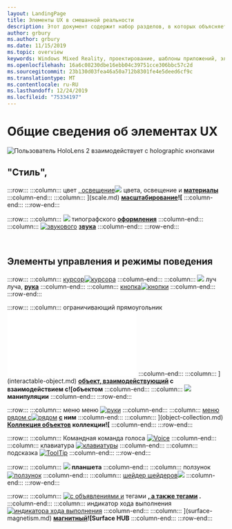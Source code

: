 ```yaml
---
layout: LandingPage
title: Элементы UX в смешанной реальности
description: Этот документ содержит набор разделов, в которых объясняется, как проектировать экраны, подключенные к головной системе Windows.
author: grbury
ms.author: grbury
ms.date: 11/15/2019
ms.topic: overview
keywords: Windows Mixed Reality, проектирование, шаблоны приложений, элементы управления, стиль, HoloLens, взаимодействие, элементы UX, поведения, стандартные блоки
ms.openlocfilehash: 16a6c08230dbe16ebb04c39751cce306bbc57c2d
ms.sourcegitcommit: 23b130d03fea46a50a712b8301fe4e5deed6cf9c
ms.translationtype: MT
ms.contentlocale: ru-RU
ms.lasthandoff: 12/24/2019
ms.locfileid: "75334197"
---
```

# <a name="ux-elements-overview"></a>Общие сведения об элементах UX

![Пользователь HoloLens 2 взаимодействует с holographic кнопками](images/06_AppPatterns.png)

## <a name="style"></a>"Стиль",

:::row:::
    :::column:::
       цвет [, освещение![](images/640px-fragments.png)](color,-light-and-materials.md) цвета, освещение и  **[материалы](color,-light-and-materials.md)**
    :::column-end:::
    :::column:::
       [](images/volvo-cars-microsoft-hololens-experience01-640px.png)](scale.md)  **[масштабирование](scale.md)![**
    :::column-end:::
:::row-end:::

:::row:::
    :::column:::
       [![](images/text_in_unity_viewingangle.png)](typography.md) типографского  **[оформления](typography.md)**
    :::column-end:::
    :::column:::
       [![звукового](images/spatialaudio.png)](spatial-sound.md)  **[звука](spatial-sound.md)**
    :::column-end:::
:::row-end:::

<br>

## <a name="controls-and-behaviors"></a>Элементы управления и режимы поведения

:::row:::
    :::column:::
       [курсор![курсора](images/UX/UX_Hero_Cursor.jpg)](cursors.md)  **[](cursors.md)**
    :::column-end:::
    :::column:::
       [![](images/UX/UX_Hero_HandRay.jpg)](point-and-commit.md) луч луча,  **[рука](point-and-commit.md)**
    :::column-end:::
    :::column:::
       [кнопка![кнопки](images/UX/UX_Hero_Button.jpg)](button.md)  **[](button.md)**
    :::column-end:::
:::row-end:::

:::row:::
    :::column:::
       ограничивающий прямоугольник![ограничивающего [прямоугольника](images/UX/UX_Hero_BoundingBox.jpg)](app-bar-and-bounding-box.md)  **[](app-bar-and-bounding-box.md)**
    :::column-end:::
    :::column:::
       [](images/UX/UX_Hero_Interactable.jpg)](interactable-object.md)  **[объект, взаимодействующий](interactable-object.md) с взаимодействием с![объектом**
    :::column-end:::
    :::column:::
       [![](images/UX/UX_Hero_Manipulation.jpg)](direct-manipulation.md)  **[](direct-manipulation.md) манипуляции**
    :::column-end:::
:::row-end:::

:::row:::
    :::column:::
       меню меню [![руки](images/UX/UX_Hero_HandMenu.jpg)](hand-menu.md)  **[](hand-menu.md)**
    :::column-end:::
    :::column:::
       [меню рядом с![рядом](images/UX/UX_Hero_NearMenu.jpg)](near-menu.md)  **[с](near-menu.md) ним**
    :::column-end:::
    :::column:::
       [](images/UX/UX_Hero_ObjectCollection.jpg)](object-collection.md)  **[Коллекция объектов](object-collection.md) коллекции![**
    :::column-end:::
:::row-end:::

:::row:::
    :::column:::
       Командная команда голоса [![Voice](images/UX/UX_Hero_VoiceCommand.jpg)](voice-input.md)  **[](voice-input.md)**
    :::column-end:::
    :::column:::
       клавиатура [![клавиатуры](images/UX/UX_Hero_Keyboard.jpg)](keyboard.md)  **[](keyboard.md)**
    :::column-end:::
    :::column:::
       подсказка [![ToolTip](images/UX/UX_Hero_Tooltip.jpg)](tooltip.md)  **[](tooltip.md)**
    :::column-end:::
:::row-end:::

:::row:::
    :::column:::
       [![](images/UX/UX_Hero_Slate.jpg)](slate.md)  **[](slate.md) планшета**
    :::column-end:::
    :::column:::
       ползунок [![ползунок](images/UX/UX_Hero_Slider.jpg)](slider.md)  **[](slider.md)**
    :::column-end:::
    :::column:::
        [шейдер шейдеров![](images/UX/UX_Hero_StandardShader.jpg)](shader.md)  **[](shader.md)**
    :::column-end:::
:::row-end:::

:::row:::
    :::column:::
        [![с объявлениями и](images/UX/MRTK_TagAlong.gif)](billboarding-and-tag-along.md) тегами  **[, а также тегами](billboarding-and-tag-along.md) .**
    :::column-end:::
    :::column:::
       индикатор хода выполнения [![индикатора хода выполнения](images/UX/MRTK_ProgressIndicator.gif)](progress.md)  **[](progress.md)**
    :::column-end:::
    :::column:::
       [](images/UX/MRTK_SurfaceMagnetism.gif)](surface-magnetism.md)  **[магнитный](surface-magnetism.md)![Surface HUB**
    :::column-end:::
:::row-end:::


<br>

<br>

